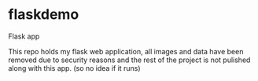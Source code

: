 # flaskdemo
Flask app

This repo holds my flask web application, all images and data have been removed due to security reasons and the rest of the project is not pulished along with this app. (so no idea if it runs)
